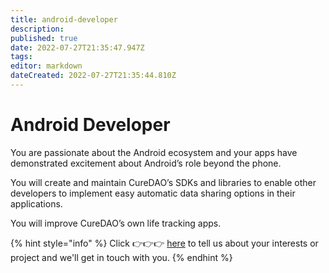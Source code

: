 ```yaml
---
title: android-developer
description: 
published: true
date: 2022-07-27T21:35:47.947Z
tags: 
editor: markdown
dateCreated: 2022-07-27T21:35:44.810Z
---
```


# Android Developer

You are passionate about the Android ecosystem and your apps have demonstrated excitement about Android’s role beyond the phone.

You will create and maintain CureDAO’s SDKs and libraries to enable other developers to implement easy automatic data sharing options in their applications.

You will improve CureDAO’s own life tracking apps.

{% hint style="info" %}
Click 👉👉👉 [here](https://notionforms.io/forms/join-curedao) to tell us about your interests or project and we'll get in touch with you.
{% endhint %}

